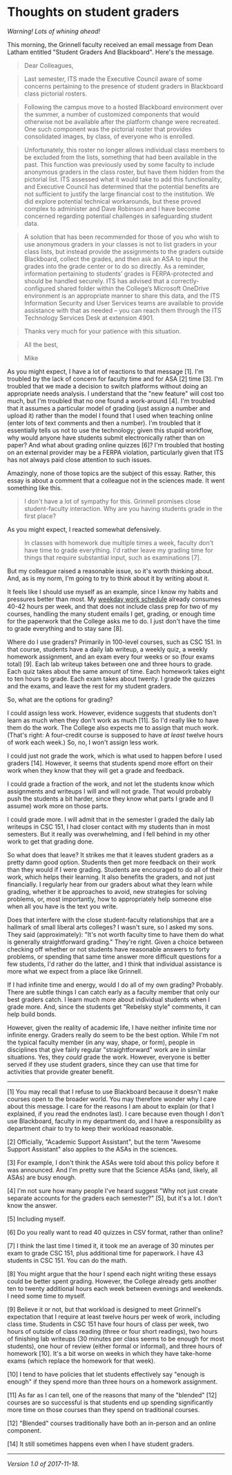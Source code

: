 Thoughts on student graders
===========================

*Warning!  Lots of whining ahead!*

This morning, the Grinnell faculty received an email message from Dean
Latham entitled "Student Graders And Blackboard".  Here's the message.

> Dear Colleagues,
 
> Last semester, ITS made the Executive Council aware of some concerns pertaining to the presence of student graders in Blackboard class pictorial rosters.
 
> Following the campus move to a hosted Blackboard environment over the summer, a number of customized components that would otherwise not be available after the platform change were recreated. One such component was the pictorial roster that provides consolidated images, by class, of everyone who is enrolled.
 
> Unfortunately, this roster no longer allows individual class members to be excluded from the lists, something that had been available in the past. This function was previously used by some faculty to include anonymous graders in the class roster, but have them hidden from the pictorial list. ITS assessed what it would take to add this functionality, and Executive Council has determined that the potential benefits are not sufficient to justify the large financial cost to the institution.  We did explore potential technical workarounds, but these proved complex to administer and Dave Robinson and I have become concerned regarding potential challenges in safeguarding student data.
 
> A solution that has been recommended for those of you who wish to use anonymous graders in your classes is not to list graders in your class lists, but instead provide the assignments to the graders outside Blackboard, collect the grades, and then ask an ASA to input the grades into the grade center or to do so directly.  As a reminder, information pertaining to students’ grades is FERPA-protected and should be handled securely. ITS has advised that a correctly-configured shared folder within the College’s Microsoft OneDrive environment is an appropriate manner to share this data, and the ITS Information Security and User Services teams are available to provide assistance with that as needed – you can reach them through the ITS Technology Services Desk at extension 4901.
 
> Thanks very much for your patience with this situation. 
 
> All the best,

> Mike

As you might expect, I have a lot of reactions to that message [1].
I'm troubled by the lack of concern for faculty time and for ASA [2]
time [3].  I'm troubled that we made a decision to switch platforms
without doing an appropriate needs analysis.  I understand that the
"new feature" will cost too much, but I'm troubled that no one found
a work-around [4].  I'm troubled that it assumes a particular model
of grading (just assign a number and upload it) rather than the model
I found that I used when teaching online (enter lots of text comments
and then a number).  I'm troubled that it essentially tells us not to
use the technology; given this stupid workflow, why would anyone have
students submit electronically rather than on paper?  And what about
grading online quizzes [6]?  I'm troubled that hosting on an external
provider may be a FERPA violation, particularly given that ITS has not
always paid close attention to such issues.

Amazingly, none of those topics are the subject of this essay.  Rather,
this essay is about a comment that a colleague not in the sciences made.
It went something like this.

> I don't have a lot of sympathy for this.  Grinnell promises close
  student-faculty interaction.  Why are you having students grade in
  the first place?

As you might expect, I reacted somewhat defensively.  

> In classes with homework due multiple times a week, faculty don't have
time to grade everything.  I'd rather leave my grading time for things
that require substantial input, such as examinations [7].

But my colleague raised a reasonable issue, so it's worth thinking about.
And, as is my norm, I'm going to try to think about it by writing
about it.

It feels like I should use myself as an example, since I
know my habits and pressures better than most.  My [weekday work
schedule](http://www.cs.grinnell.edu/~rebelsky/Schedule/schedule.2017S.html)
already consumes 40-42 hours per week, and that does not include class
prep for two of my courses, handling the many student emails I get,
grading, or enough time for the paperwork that the College asks me to do.
I just don't have the time to grade everything and to stay sane [8].

Where do I use graders?  Primarily in 100-level courses, such as CSC 151.
In that course, students have a daily lab writeup, a weekly quiz, a weekly
homework assignment, and an exam every four weeks or so (four exams total)
[9].  Each lab writeup takes between one and three hours to grade.
Each quiz takes about the same amount of time.  Each homework takes
eight to ten hours to grade.  Each exam takes about twenty.  I grade
the quizzes and the exams, and leave the rest for my student graders.

So, what are the options for grading?

I could assign less work.  However, evidence suggests that students
don't learn as much when they don't work as much [11].  So I'd really
like to have them do the work.  The College also expects me to assign
that much work.  (That's right: A four-credit course is supposed to
have *at least* twelve hours of work each week.)  So, no, I won't
assign less work.

I could just not grade the work, which is what used to happen before
I used graders [14].  However, it seems that students spend more effort
on their work when they know that they will get a grade and feedback.

I could grade a fraction of the work, and not let the students know which
assignments and writeups I will and will not grade.  That would probably
push the students a bit harder, since they know what parts I grade and
(I assume) work more on those parts.

I could grade more.  I will admit that in the semester I graded the daily
lab writeups in CSC 151, I had closer contact with my students than in
most semesters.  But it really was overwhelming, and I fell behind in
my other work to get that grading done.

So what does that leave?  It strikes me that it leaves student graders
as a pretty damn good option.  Students then get more feedback on their
work than they would if I were grading.  Students are encouraged to do
all of their work, which helps their learning.  It also benefits the
graders, and not just financially.  I regularly hear from our graders
about what they learn while grading, whether it be approaches to avoid,
new strategies for solving problems, or, most importantly, how to
appropriately help someone else when all you have is the text you write.

Does that interfere with the close student-faculty relationships that are
a hallmark of small liberal arts colleges?  I wasn't sure, so I asked
my sons.  They said (approximately): "It's not worth faculty time to
have them do what is generally straightforward grading."  They're right.
Given a choice between checking off whether or not students have
reasonable answers to forty problems, or spending that same time answer
more difficult questions for a few students, I'd rather do the latter,
and I think that individual assistance is more what we expect from a
place like Grinnell.

If I had infinite time and energy, would I do all of my own grading?
Probably.  There are subtle things I can catch early as a faculty member
that only our best graders catch.  I learn much more about individual
students when I grade more.  And, since the students get "Rebelsky
style" comments, it can help build bonds.

However, given the reality of academic life, I have neither infinite
time nor infinite energy.  Graders really do seem to be the best option.
While I'm not the typical faculty member (in any way, shape, or form),
people in disciplines that give fairly regular "straightforward" work
are in similar situations.  Yes, they *could* grade the work.  However,
everyone is better served if they use student graders, since they can use
that time for activities that provide greater benefit.

---

[1] You may recall that I refuse to use Blackboard because it doesn't
make courses open to the broader world.  You may therefore wonder
why I care about this message.  I care for the reasons I am about to 
explain (or that I explained, if you read the endnotes last).  I care
because even though I don't use Blackboard, faculty in my department do,
and I have a responsibility as department chair to try to keep their
workload reasonable.

[2] Officially, "Academic Support Assistant", but the term "Awesome Support
Assistant" also applies to the ASAs in the sciences.

[3] For example, I don't think the ASAs were told about this policy before
it was announced.  And I'm pretty sure that the Science ASAs (and, likely,
all ASAs) are busy enough.

[4] I'm not sure how many people I've heard suggest "Why not just create
separate accounts for the graders each semester?" [5], but it's a lot.
I don't know the answer.

[5] Including myself.

[6] Do you really want to read 40 quizzes in CSV format, rather than online?  

[7] I think the last time I timed it, it took me an average of 30 minutes
per exam to grade CSC 151, plus additional time for paperwork.  I have 
43 students in CSC 151.  You can do the math.

[8] You might argue that the hour I spend each night writing these
essays could be better spent grading.  However, the College already
gets another ten to twenty additional hours each week between evenings
and weekends.  I need some time to myself.

[9] Believe it or not, but that workload is designed to meet Grinnell's
expectation that I require at least twelve hours per week of work,
including class time.  Students in CSC 151 have four hours of class
per week, two hours of outside of class reading (three or four short
readings), two hours of finishing lab writeups (30 minutes per class
seems to be enough for most students), one hour of review (either formal
or informal), and three hours of homework [10].  It's a bit worse on
weeks in which they have take-home exams (which replace the homework
for that week).

[10] I tend to have policies that let students effectively say
"enough is enough" if they spend more than three hours on a homework
assignment.

[11] As far as I can tell, one of the reasons that many of the "blended" [12]
courses are so successful is that students end up spending
significantly more time on those courses than they spend on traditional
courses.

[12] "Blended" courses traditionally have both an in-person and an online
component.

[14] It still sometimes happens even when I have student graders.

---

*Version 1.0 of 2017-11-18.*
